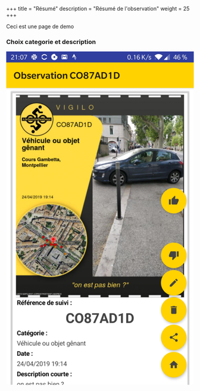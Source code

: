 +++
title = "Résumé"
description = "Résumé de l'observation"
weight = 25
+++

Ceci est une page de demo

### Choix categorie et description

![Magic](images/etape-4.jpg?width=300&classes=shadow)
